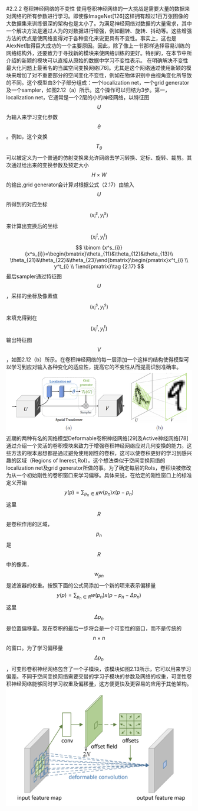 #2.2.2 卷积神经网络的不变性
使用卷积神经网络的一大挑战是需要大量的数据来对网络的所有参数进行学习。即使像ImageNet[126]这样拥有超过1百万张图像的大数据集来训练很深的架构也是太小了。为满足神经网络对数据的大量需求，其中一个解决方法是通过人为的对数据进行增强，例如翻转、旋转、抖动等。这些增强方法的优点是使网络变得对于各种变化来说更具有不变性。事实上，这也是AlexNet取得巨大成功的一个主要原因。因此，除了像上一节那样选择容易训练的网络结构外，还要致力于寻找新的模块来使网络训练的更好。特别的，在本节中所介绍的新颖的模块可以直接从原始的数据中学习不变性表示。
在明确解决不变性最大化问题上最著名的当属空间变换网络[76]。尤其是这个网络通过使用新颖的模块来增加了对不重要部分的空间变化不变性，例如在物体识别中由视角变化所导致的不同。这个模型由3个子部分组成：一个localization net，一个grid generator及一个sampler，如图2.12（a）所示。这个操作可以归结为3步。第一，localization net，它通常是一个2层的小的神经网络，以特征图$$U$$为输入来学习变化参数$$\theta$$。例如，这个变换$$T_{\theta}$$可以被定义为一个普通的仿射变换来允许网络去学习转换、定标、旋转、裁剪。其次通过给出来的变换参数及预定大小$$H\times W$$的输出,grid generator会计算对根据公式（2.17）由输入$$U$$所得到的对应坐标$$(x^s_{i},y^s_{i})$$来计算出变换后的坐标$$(x^t_{i},y^t_{i})$$
$$
\binom {x^s_{i}} {x^s_{i}}=\begin{bmatrix}\theta_{11}&\theta_{12}&\theta_{13}\\ \theta_{21}&\theta_{22}&\theta_{23}\end{bmatrix}\begin{pmatrix}x^t_{i} \\ y^t_{i} \\ 1\end{pmatrix}\tag {2.17}
$$
最后sampler通过特征图$$U$$，采样的坐标及像素值$$\left(x^s_{i},y^s_{i}\right)$$来填充得到在$$\left(x^t_{i},y^t_{i}\right)$$输出特征图$$V$$，如图2.12（b）所示。在卷积神经网络的每一层添加一个这样的结构使得模型可以学习到应对输入各种变化的适应性，提高它的不变性从而提高识别准确率。
![](/assets/STN.png)
近期的两种有名的网络模型Deformable卷积神经网络[29]及Active神经网络[78]通过介绍一个灵活的卷积模块来致力于增强卷积神经网络应对几何变换的能力。这些方法的根本思想都是通过避免使用刚性的卷积，这可以使卷积更好的学习到感兴趣的区域（Regions of Inerest,RoI）。这个想法类似于空间变换网络的localization net及grid generator所做的事。为了确定每层的RoIs，卷积块被修改为从一个初始刚性的卷积窗口来学习偏移。具体来说，在给定的刚性窗口上的标准定义开始
$$
y\left(p\right)=\sum_{p_{n}\in R}w(p_{n})x(p-p_{n})\tag {2.18}
$$
这里$$R$$是卷积作用的区域，$$p_{n}$$是$$R$$中的像素，$$w_{p{n}}$$是滤波器的权重。按照下面的公式简添加一个新的项来表示偏移量
$$
y\left(p\right)=\sum_{p_{n}\in R}w(p_{n})x(p-p_{n}-\Delta p_{n})\tag {2.19}
$$
这里$$\Delta p_{n}$$是位置偏移量。现在卷积的最后一步将会是一个可变性的窗口，而不是传统的$$n\times n$$的窗口。为了学习偏移量$$\Delta p_{n}$$，可变形卷积神经网络包含了一个子模块，该模块如图2.13所示，它可以用来学习偏差。不同于空间变换网络需要交替的学习子模块的参数及网络的权重，可变性卷积神经网络能够同时学习权重及偏移量，这方便更快及更容易的应用于其他架构。
![](/assets/deformable.png)